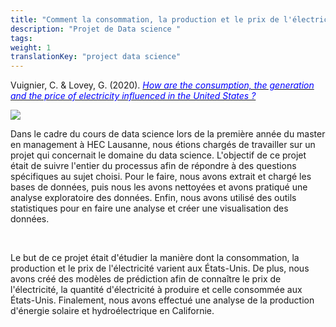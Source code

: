```yaml
---
title: "Comment la consommation, la production et le prix de l'électricité sont influencés aux États-Unis ?"
description: "Projet de Data science "
tags:
weight: 1
translationKey: "project data science"
---
```


Vuignier, C. & Lovey, G. (2020). [<span style="color:blue">*How are the consumption, the generation and the price of electricity influenced in the United States ?*</span>](https://bookdown.org/gaetan_lovey/group6_2020_project/)

![](/USA.png)


Dans le cadre du cours de data science lors de la première année du master en management à HEC Lausanne, nous étions chargés de travailler sur un projet qui concernait le domaine du data science. L'objectif de ce projet était de suivre l'entier du processus afin de répondre à des questions spécifiques au sujet choisi. Pour le faire, nous avons extrait et chargé les bases de données, puis nous les avons nettoyées et avons pratiqué une analyse exploratoire des données. Enfin, nous avons utilisé des outils statistiques pour en faire une analyse et créer une visualisation des données.

<p>&nbsp; </p>

Le but de ce projet était d'étudier la manière dont la consommation, la production et le prix de l'électricité varient aux États-Unis. De plus, nous avons créé des modèles de prédiction afin de connaître le prix de l'électricité, la quantité d'électricité à produire et celle consommée aux États-Unis. Finalement, nous avons effectué une analyse de la production d'énergie solaire et hydroélectrique en Californie.

